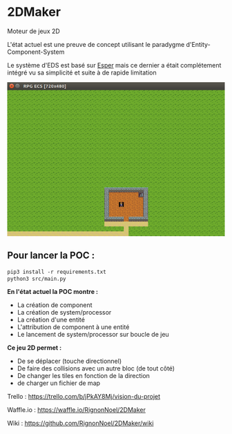 # 2DMaker
Moteur de jeux 2D

L'état actuel est une preuve de concept utilisant le paradygme d'Entity-Component-System

Le système d'EDS est basé sur [Esper](https://pypi.python.org/pypi/esper/0.9.5) mais ce dernier a était complétement intégré vu sa simplicité et suite à de rapide limitation

![Screenshot 2DMaker](screenshot.png)

## Pour lancer la POC : 

```
pip3 install -r requirements.txt
python3 src/main.py
```

**En l'état actuel la POC montre :**

 - La création de component
 - La création de system/processor
 - La création d'une entité
 - L'attribution de component à une entité
 - Le lancement de system/processor sur boucle de jeu
 
**Ce jeu 2D permet :**

 - De se déplacer (touche directionnel)
 - De faire des collisions avec un autre bloc (de tout côté)
 - De changer les tiles en fonction de la direction
 - de charger un fichier de map
 
 
Trello : https://trello.com/b/jPkAY8Mj/vision-du-projet

Waffle.io : https://waffle.io/RignonNoel/2DMaker

Wiki : https://github.com/RignonNoel/2DMaker/wiki

